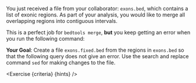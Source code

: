 <script>
import Execute from "$components/Execute.svelte";
import Exercise from "$components/Exercise.svelte";

const criteria = [{
	name: "File <code>exons.fixed.bed</code> no longer causes a <code>bedtools merge</code> error",
	checks: [{
		type: "file",
		path: "exons.fixed.bed",
		action: "contents",
		commandExpected: `sed 's/ /\\t/g' exons.bed`
	}]
}];

const hints = [
	`As suggested by the error message, run <code>cat -t exons.bed</code>. Also try <code>head exons.bed</code>. Do any lines stand out from the others?`,
	`In the output of <code>cat -t exons.bed</code>, the first line uses spaces as the column delimiter instead of tabs.`,
	`You can use a <code>sed</code> command to replace spaces with tabs (<code>\\t</code>). You can also use <code>vim</code> to modify the file manually.`,
	`With <code>sed</code>, don't forget to specify that you want the replacement logic to be global. With <code>vim</code>, make sure you convert each space in the first row to a tab.`
];
</script>

You just received a file from your collaborator: `exons.bed`, which contains a list of exonic regions. As part of your analysis, you would like to merge all overlapping regions into contiguous intervals.

This is a perfect job for `bedtools merge`, **but** you keep getting an error when you run the following command:

<Execute command="bedtools merge -i exons.bed" />

**Your Goal**: Create a file `exons.fixed.bed` from the regions in `exons.bed` so that the following query does not give an error. Use the search and replace command `sed` for making changes to the file.

<Execute command="bedtools merge -i exons.fixed.bed" />

<Exercise {criteria} {hints} />
